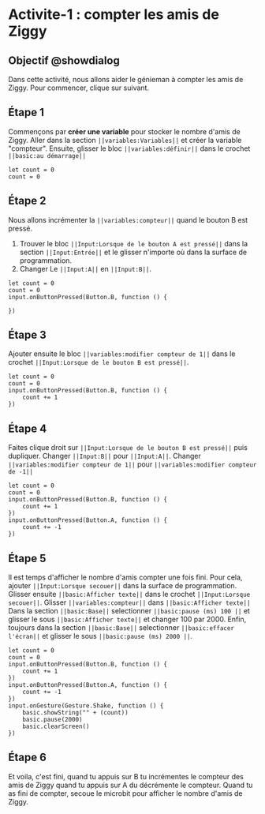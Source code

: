# Activite-1 : compter les amis de Ziggy

## Objectif @showdialog
Dans cette activité, nous allons aider le génieman à compter les amis de Ziggy.
Pour commencer, clique sur suivant.

## Étape 1
Commençons par **créer une variable** pour stocker le nombre d'amis de Ziggy.
Aller dans la section ``||variables:Variables||`` et créer la variable "compteur".
Ensuite, glisser le bloc ``||variables:définir||`` dans le crochet ``||basic:au démarrage||``

```blocks
let count = 0
count = 0
```

## Étape 2
Nous allons incrémenter la ``||variables:compteur||`` quand le bouton B est pressé. 
1. Trouver le bloc ``||Input:Lorsque de le bouton A est pressé||`` dans la section ``||Input:Entrée||`` et le glisser n'importe où dans la surface de programmation.
2. Changer Le ``||Input:A||`` en ``||Input:B||``.

```blocks
let count = 0
count = 0
input.onButtonPressed(Button.B, function () {
	
})
```

## Étape 3
Ajouter ensuite le bloc ``||variables:modifier compteur de 1||`` dans le crochet ``||Input:Lorsque de le bouton B est pressé||``.

```blocks
let count = 0
count = 0
input.onButtonPressed(Button.B, function () {
    count += 1
})
```

## Étape 4
Faites clique droit sur ``||Input:Lorsque de le bouton B est pressé||`` puis dupliquer.
Changer ``||Input:B||`` pour ``||Input:A||``.
Changer ``||variables:modifier compteur de 1||`` pour ``||variables:modifier compteur de -1||``

```blocks
let count = 0
count = 0
input.onButtonPressed(Button.B, function () {
    count += 1
})
input.onButtonPressed(Button.A, function () {
    count += -1
})
```

## Étape 5
Il est temps d'afficher le nombre d'amis compter une fois fini.
Pour cela, ajouter ``||Input:Lorsque secouer||`` dans la surface de programmation.
Glisser ensuite ``||basic:Afficher texte||`` dans le crochet ``||Input:Lorsque secouer||``.
Glisser ``||variables:compteur||`` dans ``||basic:Afficher texte||``
Dans la section ``||basic:Base||`` selectionner ``||basic:pause (ms) 100 ||`` et glisser le sous ``||basic:Afficher texte||`` et changer 100 par 2000.
Enfin, toujours dans la section ``||basic:Base||`` selectionner ``||basic:effacer l'écran||`` et glisser le sous ``||basic:pause (ms) 2000 ||``.

```blocks
let count = 0
count = 0
input.onButtonPressed(Button.B, function () {
    count += 1
})
input.onButtonPressed(Button.A, function () {
    count += -1
})
input.onGesture(Gesture.Shake, function () {
    basic.showString("" + (count))
    basic.pause(2000)
    basic.clearScreen()
})
```
## Étape 6 
Et voila, c'est fini, quand tu appuis sur B tu incrémentes le compteur des amis de Ziggy
quand tu appuis sur A du décrémente le compteur.
Quand tu as fini de compter, secoue le microbit pour afficher le nombre d'amis de Ziggy.


